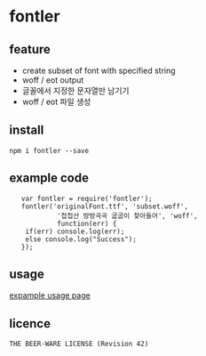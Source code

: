 # fontler
## feature
- create subset of font with specified string
- woff / eot output
- 글꼴에서 지정한 문자열만 남기기
- woff / eot 파일 생성

## install
`npm i fontler --save`

## example code
```
   var fontler = require('fontler');
   fontler('originalFont.ttf', 'subset.woff',
            '첩첩산 방방곡곡 굽굽이 찾아들어', 'woff',
            function(err) {
	if(err) console.log(err);
	else console.log("Success");
   });
```

## usage
[expample usage page](http://cdn.rawgit.com/dolsup/fontler/master/demo.html)
## licence
`THE BEER-WARE LICENSE (Revision 42)`
